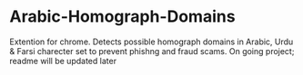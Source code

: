 # Arabic-Homograph-Domains
Extention for chrome. Detects possible homograph domains in Arabic, Urdu &amp; Farsi charecter set to prevent phishng and fraud scams.
On going project; readme will be updated later
